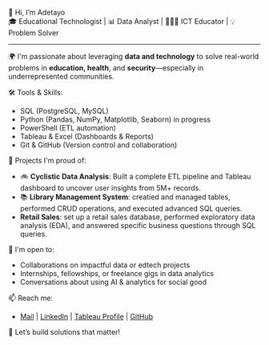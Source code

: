 👋 Hi, I’m Adetayo  
🎓 Educational Technologist | 📊 Data Analyst | 🧑🏽‍🏫 ICT Educator | 💡 Problem Solver  

---

🌍 I'm passionate about leveraging **data and technology** to solve real-world problems in **education, health**, and **security**—especially in underrepresented communities.  

🛠️ Tools & Skills:  
- SQL (PostgreSQL, MySQL)  
- Python (Pandas, NumPy, Matplotlib, Seaborn) in progress
- PowerShell (ETL automation)  
- Tableau & Excel (Dashboards & Reports)  
- Git & GitHub (Version control and collaboration)  

📁 Projects I'm proud of:  
- 🚲 **Cyclistic Data Analysis**: Built a complete ETL pipeline and Tableau dashboard to uncover user insights from 5M+ records.  
- 📚 **Library Management System**: creatied and managed tables, performed CRUD operations, and executed advanced SQL queries.
- **Retail Sales**: set up a retail sales database, performed exploratory data analysis (EDA), and answered specific business questions through SQL queries.
  
💬 I'm open to:  
- Collaborations on impactful data or edtech projects  
- Internships, fellowships, or freelance gigs in data analytics  
- Conversations about using AI & analytics for social good  

📫 Reach me:  
- [Mail](adetayoakinsola@gmail.com) | [LinkedIn](www.linkedin.com/in/adetayo-akinsola) | [Tableau Profile](https://public.tableau.com/app/profile/adetayo.akinsola/vizzes) | [GitHub](https://github.com/Adetayo-Akinsola)
  
🚀 Let’s build solutions that matter!
